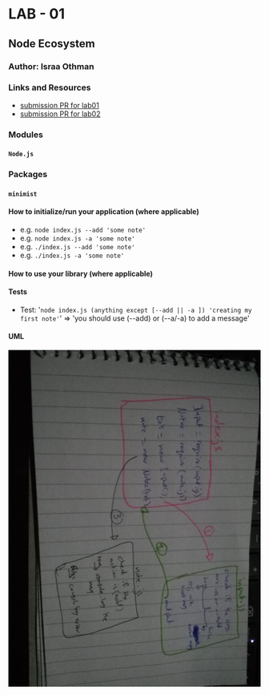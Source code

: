 # LAB - 01
## Node Ecosystem
### Author: Israa Othman
### Links and Resources
- [submission PR for lab01](https://github.com/401-advanced-javascript-israaOthman/notes/pull/2)
- [submission PR for lab02](https://github.com/401-advanced-javascript-israaOthman/notes/pull/3)

### Modules
#### `Node.js`
### Packages
#### `minimist`
#### How to initialize/run your application (where applicable)
- e.g. `node index.js --add 'some note'`
- e.g. `node index.js -a 'some note'`
- e.g. `./index.js --add 'some note'`
- e.g. `./index.js -a 'some note'`
#### How to use your library (where applicable)
#### Tests
- Test: '`node index.js (anything except [--add || -a ]) 'creating my first note'`' => 'you should use (--add) or (--a/-a) to add a message'
#### UML
![UML Diagram](./UML-imgs/class-01.jpg)